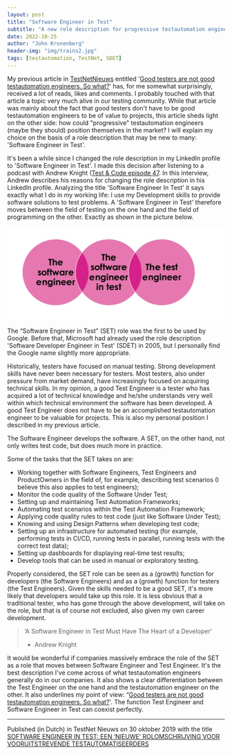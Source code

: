 ```yaml
---
layout: post
title: "Software Engineer in Test"
subtitle: "A new role description for progressive testautomation engineers"
date: 2022-10-25
author: "John Kronenberg"
header-img: "img/trains2.jpg"
tags: [testautomation, TestNet, SDET]
---
```


My previous article in [TestNetNieuws](https://www.testnet.org/nieuwsmagazine/) entitled '[Good testers are not good testautomation engineers. So what?](https://www.testautomate-it.com/2022/10/23/goodtesters/)' has, for me somewhat surprisingly, received a lot of reads, likes and comments. I probably touched with that article a topic very much alive in our testing community. While that article was mainly about the fact that good testers don't have to be good testautomation engineers to be of value to projects, this article sheds light on the other side: how could "progressive" testautomation engineers (maybe they should) position themselves in the market? I will explain my choice on the basis of a role description that may be new to many: 'Software Engineer in Test'.

It's been a while since I changed the role description in my LinkedIn profile to 'Software Engineer in Test'. I made this decision after listening to a podcast with Andrew Knight ([Test & Code episode 47](https://testandcode.com/47). In this interview, Andrew describes his reasons for changing the role description in his LinkedIn profile. Analyzing the title 'Software Engineer In Test' it says exactly what I do in my working life: I use my Development skills to provide software solutions to test problems. A 'Software Engineer in Test' therefore moves between the field of testing on the one hand and the field of programming on the other. Exactly as shown in the picture below.

![software developer in test](/img/softwareengineertest.png)

The “Software Engineer in Test” (SET) role was the first to be used by Google. Before that, Microsoft had already used the role description 'Software Developer Engineer in Test' (SDET) in 2005, but I personally find the Google name slightly more appropriate.

Historically, testers have focused on manual testing. Strong development skills have never been necessary for testers. Most testers, also under pressure from market demand, have increasingly focused on acquiring technical skills. In my opinion, a good Test Engineer is a tester who has acquired a lot of technical knowledge and he/she understands very well within which technical environment the software has been developed. A good Test Engineer does not have to be an accomplished testautomation engineer to be valuable for projects. This is also my personal position I described in my previous article.

The Software Engineer develops the software. A SET, on the other hand, not only writes test code, but does much more in practice.

Some of the tasks that the SET takes on are:
- Working together with Software Engineers, Test Engineers and ProductOwners in the field of, for example, describing test scenarios (I believe this also applies to test engineers);
- Monitor the code quality of the Software Under Test;
- Setting up and maintaining Test Automation Frameworks;
- Automating test scenarios within the Test Automation Framework;
- Applying code quality rules to test code (just like Software Under Test);
- Knowing and using Design Patterns when developing test code;
- Setting up an infrastructure for automated testing (for example, performing tests in CI/CD, running tests in parallel, running tests with the correct test data);
- Setting up dashboards for displaying real-time test results;
- Develop tools that can be used in manual or exploratory testing.

Properly considered, the SET role can be seen as a (growth) function for developers (the Software Engineers) and as a (growth) function for testers (the Test Engineers). Given the skills needed to be a good SET, it's more likely that developers would take up this role. It is less obvious that a traditional tester, who has gone through the above development, will take on the role, but that is of course not excluded, also given my own career development.

>‘A Software Engineer in Test Must Have The Heart of a Developer’
>- Andrew Knight

It would be wonderful if companies massively embrace the role of the SET as a role that moves between Software Engineer and Test Engineer. It's the best description I've come across of what testautomation engineers generally do in our companies. It also shows a clear differentiation between the Test Engineer on the one hand and the testautomation engineer on the other. It also underlines my point of view: “[Good testers are not good testautomation engineers. So what?](https://www.testautomate-it.com/2022/10/23/goodtesters/)'. The function Test Engineer and Software Engineer in Test can coexist perfectly.

---

Published (in Dutch) in TestNet Nieuws on 30 oktober 2019 with the title [SOFTWARE ENGINEER IN TEST: EEN ‘NIEUWE’ ROLOMSCHRIJVING VOOR VOORUITSTREVENDE TESTAUTOMATISEERDERS](https://www.testnet.org/artikelen/software-engineer-in-test-een-nieuwe-rolomschrijving-voor-vooruitstrevende-testautomatiseerders/)